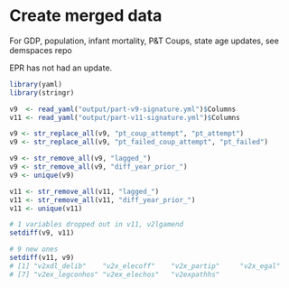 Create merged data
==================

For GDP, population, infant mortality, P&T Coups, state age updates, see demspaces repo

EPR has not had an update. 


```r
library(yaml)
library(stringr)

v9  <- read_yaml("output/part-v9-signature.yml")$Columns
v11 <- read_yaml("output/part-v11-signature.yml")$Columns

v9 <- str_replace_all(v9, "pt_coup_attempt", "pt_attempt")
v9 <- str_replace_all(v9, "pt_failed_coup_attempt", "pt_failed")

v9 <- str_remove_all(v9, "lagged_")
v9 <- str_remove_all(v9, "diff_year_prior_")
v9 <- unique(v9)

v11 <- str_remove_all(v11, "lagged_")
v11 <- str_remove_all(v11, "diff_year_prior_")
v11 <- unique(v11)

# 1 variables dropped out in v11, v2lgamend
setdiff(v9, v11)

# 9 new ones
setdiff(v11, v9)
# [1] "v2xdl_delib"    "v2x_elecoff"    "v2x_partip"     "v2x_egal"       "v2xeg_eqdr"     "v2ex_legconhog"
# [7] "v2ex_legconhos" "v2ex_elechos"   "v2expathhs"    
```
